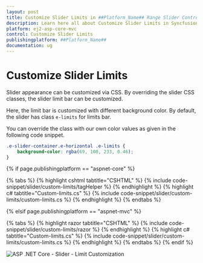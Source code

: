 ```yaml
---
layout: post
title: Customize Slider Limits in ##Platform_Name## Range Slider Control | Syncfusion
description: Learn here all about Customize Slider Limits in Syncfusion ##Platform_Name## Range Slider control of Syncfusion Essential JS 2 and more.
platform: ej2-asp-core-mvc
control: Customize Slider Limits
publishingplatform: ##Platform_Name##
documentation: ug
---
```


# Customize Slider Limits

Slider appearance can be customized via CSS. By overriding the slider CSS classes, the slider limit bar can be customized.

Here, the limit bar is customized with different background color. By default, the slider has class `e-limits` for limits bar.

You can override the class with our own color values as given in the following code snippet.

```css
.e-slider-container.e-horizontal .e-limits {
    background-color: rgba(69, 100, 233, 0.46);
}
```

{% if page.publishingplatform == "aspnet-core" %}

{% tabs %}
{% highlight cshtml tabtitle="CSHTML" %}
{% include code-snippet/slider/custom-limits/tagHelper %}
{% endhighlight %}
{% highlight c# tabtitle="Custom-limits.cs" %}
{% include code-snippet/slider/custom-limits/custom-limits.cs %}
{% endhighlight %}
{% endtabs %}

{% elsif page.publishingplatform == "aspnet-mvc" %}

{% tabs %}
{% highlight razor tabtitle="CSHTML" %}
{% include code-snippet/slider/custom-limits/razor %}
{% endhighlight %}
{% highlight c# tabtitle="Custom-limits.cs" %}
{% include code-snippet/slider/custom-limits/custom-limits.cs %}
{% endhighlight %}
{% endtabs %}
{% endif %}



![ASP .NET Core - Slider - Limit Customization](../images/limit-customization.png)